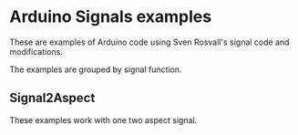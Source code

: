 # Arduino Signals examples

These are examples of Arduino code using Sven Rosvall's signal code and modifications.

The examples are grouped by signal function.

## Signal2Aspect

These examples work with one two aspect signal.
